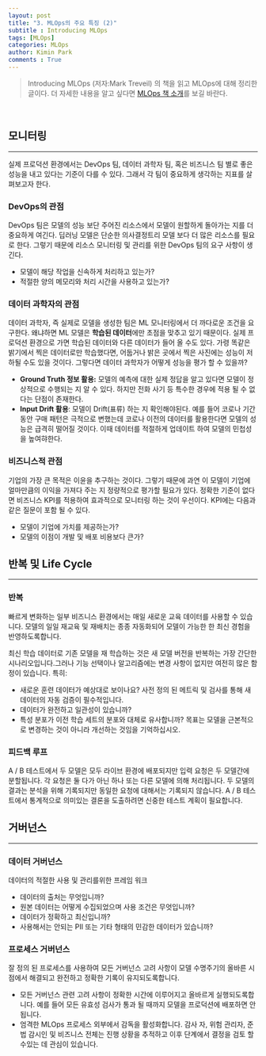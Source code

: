 ```yaml
---
layout: post
title: "3. MLOps의 주요 특징 (2)"
subtitle : Introducing MLOps
tags: [MLOps]
categories: MLOps
author: Kimin Park
comments : True
---
```


> Introducing MLOps (저자:Mark Treveil) 의 책을 읽고 MLOps에 대해 정리한 글이다. 더 자세한 내용을 알고 싶다면 [MLOps 책 소개](https://pebpung.github.io/2021/01/14/MLOps0.html)를 보길 바란다.

<br>

## 모니터링

---

실제 프로덕션 환경에서는 DevOps 팀, 데이터 과학자 팀, 혹은 비즈니스 팀 별로 좋은 성능을 내고 있다는 기준이 다를 수 있다. 그래서 각 팀이 중요하게 생각하는 지표를 살펴보고자 한다. 

### DevOps의 관점

DevOps 팀은 모델의 성능 보단 주어진 리소스에서 모델이 원할하게 돌아가는 지를 더 중요하게 여긴다. 딥러닝 모델은 단순한 의사결정트리 모델 보다 더 많은 리소스를 필요로 한다. 그렇기 때문에 리소스 모니터링 및 관리를 위한 DevOps 팀의 요구 사항이 생긴다.

- 모델이 해당 작업을 신속하게 처리하고 있는가?
- 적절한 양의 메모리와 처리 시간을 사용하고 있는가?

### 데이터 과학자의 관점

데이터 과학자, 즉 실제로 모델을 생성한 팀은 ML 모니터링에서 더 까다로운 조건을 요구한다. 왜냐하면 ML 모델은 **학습된 데이터**에만 초점을 맞추고 있기 때문이다. 실제 프로덕션 환경으로 가면 학습된 데이터와 다른 데이터가 들어 올 수도 있다. 가령 똑같은 밝기에서 찍은 데이터로만 학습했다면, 어둡거나 밝은 곳에서 찍은 사진에는 성능이 저하될 수도 있을 것이다. 그렇다면 데이터 과학자가 어떻게 성능을 평가 할 수 있을까?

- **Ground Truth 정보 활용:** 모델의 예측에 대한 실제 정답을 알고 있다면 모델이 정상적으로 수행되는 지 알 수 있다. 하지만 전화 사기 등 특수한 경우에 적용 될 수 없다는 단점이 존재한다.
- **Input Drift 활용**: 모델이 Drift(표류) 하는 지 확인해야된다. 예를 들어 코로나 기간 동안 구매 패턴은 극적으로 변했는데 코로나 이전의 데이터를 활용한다면 모델의 성능은 급격히 떨어질 것이다. 이때 데이터를 적절하게 업데이트 하여 모델의 민첩성을 높여햐한다.

### 비즈니스적 관점

기업의 가장 큰 목적은 이윤을 추구하는 것이다. 그렇기 때문에 과연 이 모델이 기업에 얼마만큼의 이익을 가져다 주는 지 정량적으로 평가할 필요가 있다. 정확한 기준이 없다면 비즈니스 KPI를 적용하여 효과적으로 모니터링 하는 것이 우선이다. KPI에는 다음과 같은 질문이 포함 될 수 있다.

- 모델이 기업에 가치를 제공하는가?
- 모델의 이점이 개발 및 배포 비용보다 큰가?

## 반복 및 Life Cycle

---

### 반복

빠르게 변화하는 일부 비즈니스 환경에서는 매일 새로운 교육 데이터를 사용할 수 있습니다. 모델의 일일 재교육 및 재배치는 종종 자동화되어 모델이 가능한 한 최신 경험을 반영하도록합니다.

최신 학습 데이터로 기존 모델을 재 학습하는 것은 새 모델 버전을 반복하는 가장 간단한 시나리오입니다.그러나 기능 선택이나 알고리즘에는 변경 사항이 없지만 여전히 많은 함정이 있습니다. 특히:

- 새로운 훈련 데이터가 예상대로 보이나요? 사전 정의 된 메트릭 및 검사를 통해 새 데이터의 자동 검증이 필수적입니다.
- 데이터가 완전하고 일관성이 있습니까?
- 특성 분포가 이전 학습 세트의 분포와 대체로 유사합니까? 목표는 모델을 근본적으로 변경하는 것이 아니라 개선하는 것임을 기억하십시오.

### 피드백 루프

A / B 테스트에서 두 모델은 모두 라이브 환경에 배포되지만 입력 요청은 두 모델간에 분할됩니다. 각 요청은 둘 다가 아닌 하나 또는 다른 모델에 의해 처리됩니다. 두 모델의 결과는 분석을 위해 기록되지만 동일한 요청에 대해서는 기록되지 않습니다. A / B 테스트에서 통계적으로 의미있는 결론을 도출하려면 신중한 테스트 계획이 필요합니다.

## 거버넌스

---

### 데이터 거버넌스

데이터의 적절한 사용 및 관리를위한 프레임 워크

- 데이터의 출처는 무엇입니까?
- 원본 데이터는 어떻게 수집되었으며 사용 조건은 무엇입니까?
- 데이터가 정확하고 최신입니까?
- 사용해서는 안되는 PII 또는 기타 형태의 민감한 데이터가 있습니까?

### 프로세스 거버넌스

잘 정의 된 프로세스를 사용하여 모든 거버넌스 고려 사항이 모델 수명주기의 올바른 시점에서 해결되고 완전하고 정확한 기록이 유지되도록합니다.

- 모든 거버넌스 관련 고려 사항이 정확한 시간에 이루어지고 올바르게 실행되도록합니다. 예를 들어 모든 유효성 검사가 통과 될 때까지 모델을 프로덕션에 배포하면 안됩니다.
- 엄격한 MLOps 프로세스 외부에서 감독을 활성화합니다. 감사 자, 위험 관리자, 준법 감시인 및 비즈니스 전체는 진행 상황을 추적하고 이후 단계에서 결정을 검토 할 수있는 데 관심이 있습니다.